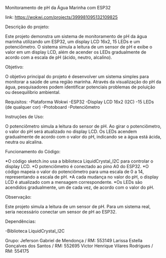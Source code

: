 Monitoramento de pH da Água Marinha com ESP32

link: https://wokwi.com/projects/399981095132109825

Descrição do projeto:

  Este projeto demonstra um sistema de monitoramento de pH da água marinha utilizando um ESP32, um display LCD 16x2, 15 LEDs e um potenciômetro. 
  O sistema simula a leitura de um sensor de pH e exibe o valor em um display LCD, além de acender os LEDs gradualmente de acordo com a escala de pH (ácido, neutro, alcalino).
  
  Objetivo:
  
  O objetivo principal do projeto é desenvolver um sistema simples para monitorar a saúde de uma região marinha. 
  Através da visualização do pH da água, pesquisadores podem identificar potenciais problemas de poluição ou desequilíbrio ambiental.
  
Requisitos:
  -Plataforma Wokwi
  -ESP32
  -Display LCD 16x2 (I2C)
  -15 LEDs (de qualquer cor)
  -Protoboard
  -Potenciômetro
  
Instruções de Uso:

  O potenciômetro simula a leitura do sensor de pH.
  Ao girar o potenciômetro, o valor do pH será atualizado no display LCD.
  Os LEDs acendem gradualmente de acordo com o valor do pH, indicando se a água está ácida, neutra ou alcalina.

Funcionamento do Código:

  *O código sketch.ino usa a biblioteca LiquidCrystal_I2C para controlar o display LCD.
  *O potenciômetro é conectado ao pino A0 do ESP32.
  *O código mapeia o valor do potenciômetro para uma escala de 0 a 14, representando a escala de pH.
  *A cada mudança no valor do pH, o display LCD é atualizado com a mensagem correspondente.
  *Os LEDs são acendidos gradualmente, um de cada vez, de acordo com o valor do pH.
  
Observação:

  Este projeto simula a leitura de um sensor de pH. Para um sistema real, seria necessário conectar um sensor de pH ao ESP32.
  
Dependências:

  -Biblioteca LiquidCrystal_I2C


Grupo:
Jeferson Gabriel de Mendonça / RM: 553149
Larissa Estella Gonçalves dos Santos / RM: 552695
Victor Henrique Vilares Rodrigues / RM: 554175
